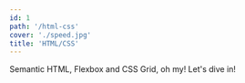 ```yaml
---
id: 1
path: '/html-css'
cover: './speed.jpg'
title: 'HTML/CSS'
---
```


Semantic HTML, Flexbox and CSS Grid, oh my! Let's dive in!
